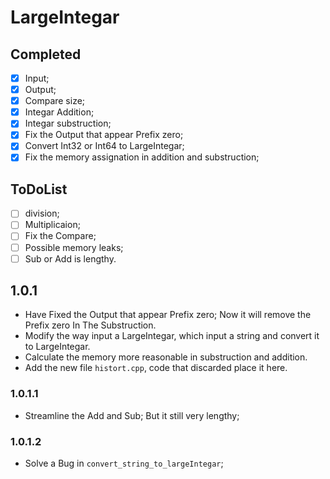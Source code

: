 # LargeIntegar
## Completed
- [x] Input;
- [x] Output;
- [x] Compare size;
- [x] Integar Addition;
- [x] Integar substruction;
- [x] Fix the Output that appear Prefix zero;
- [x] Convert Int32 or Int64 to LargeIntegar;
- [x] Fix the memory assignation in addition and substruction;

## ToDoList
- [ ] division;
- [ ] Multiplicaion;
- [ ] Fix the Compare;
- [ ] Possible memory leaks;
- [ ] Sub or Add is lengthy.

## 1.0.1
- Have Fixed the Output that appear Prefix zero;
Now it will remove the Prefix zero In The Substruction.
- Modify the way input a LargeIntegar, 
which input a string and convert it to LargeIntegar.
- Calculate the memory more reasonable in substruction and addition.
- Add the new file `histort.cpp`, code that discarded place it here.

### 1.0.1.1
- Streamline the Add and Sub;
But it still very lengthy;

### 1.0.1.2
- Solve a Bug in `convert_string_to_largeIntegar`;


